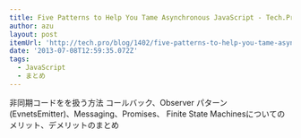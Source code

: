 ```yaml
---
title: Five Patterns to Help You Tame Asynchronous JavaScript - Tech.Pro
author: azu
layout: post
itemUrl: 'http://tech.pro/blog/1402/five-patterns-to-help-you-tame-asynchronous-javascript'
date: '2013-07-08T12:59:35.072Z'
tags:
  - JavaScript
  - まとめ
---
```

非同期コードをを扱う方法 コールバック、Observer パターン(EvnetsEmitter)、Messaging、Promises、 Finite State Machinesについてのメリット、デメリットのまとめ
